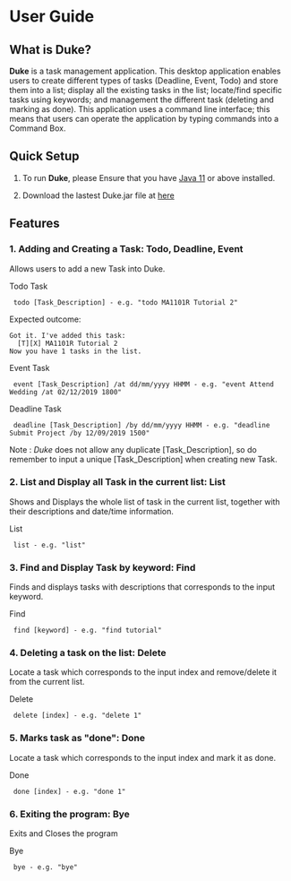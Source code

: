 # User Guide



## What is Duke?
**Duke** is a task management application. This desktop application enables users to
create different types of tasks (Deadline, Event, Todo) and store them into a list; 
display all the existing tasks in the list; locate/find specific tasks using keywords;
and management the different task (deleting and marking as done). This application uses
a command line interface; this means that users can operate the application by typing
commands into a Command Box.



## Quick Setup
1. To run **Duke**, please Ensure that you have [Java 11](https://www.oracle.com/technetwork/java/javase/downloads/jdk11-downloads-5066655.html) or above installed.

1. Download the lastest Duke.jar file at [here](https://github.com/shihaoyap/duke/releases)



## Features

### 1. Adding and Creating a Task: Todo, Deadline, Event
Allows users to add a new Task into Duke.

Todo Task
	
	 todo [Task_Description] - e.g. "todo MA1101R Tutorial 2"


Expected outcome:
```
Got it. I've added this task:
  [T][X] MA1101R Tutorial 2
Now you have 1 tasks in the list.
```

Event Task
	
	 event [Task_Description] /at dd/mm/yyyy HHMM - e.g. "event Attend Wedding /at 02/12/2019 1800"

Deadline Task
	
	 deadline [Task_Description] /by dd/mm/yyyy HHMM - e.g. "deadline Submit Project /by 12/09/2019 1500"

Note : *Duke* does not allow any duplicate [Task_Description], so do remember to input a unique [Task_Description] when
creating new Task.


### 2. List and Display all Task in the current list: List
Shows and Displays the whole list of task in the current list, together with their descriptions and date/time information. 

List
	
	 list - e.g. "list"


### 3. Find and Display Task by keyword: Find
Finds and displays tasks with descriptions that corresponds to the input keyword.

Find
	
	 find [keyword] - e.g. "find tutorial"   


### 4. Deleting a task on the list: Delete
Locate a task which corresponds to the input index and remove/delete it from the current list.

Delete
	
	 delete [index] - e.g. "delete 1"


### 5. Marks task as "done": Done
Locate a task which corresponds to the input index and mark it as done.

Done
	
	 done [index] - e.g. "done 1" 

### 6. Exiting the program: Bye
Exits and Closes the program

Bye
	
	 bye - e.g. "bye"

##